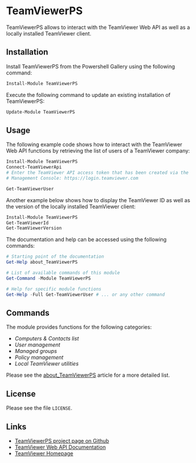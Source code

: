 # TeamViewerPS

TeamViewerPS allows to interact with the TeamViewer Web API as well as a locally
installed TeamViewer client.

## Installation

Install TeamViewerPS from the Powershell Gallery using the following command:

```powershell
Install-Module TeamViewerPS
```

Execute the following command to update an existing installation of
TeamViewerPS:

```powershell
Update-Module TeamViewerPS
```

## Usage

The following example code shows how to interact with the TeamViewer Web API
functions by retrieving the list of users of a TeamViewer company:

```powershell
Install-Module TeamViewerPS
Connect-TeamViewerApi
# Enter the TeamViewer API access token that has been created via the
# Management Console: https://login.teamviewer.com

Get-TeamViewerUser
```

Another example below shows how to display the TeamViewer ID as well as the
version of the locally installed TeamViewer client:

```powershell
Install-Module TeamViewerPS
Get-TeamViewerId
Get-TeamViewerVersion
```

The documentation and help can be accessed using the following commands:

```powershell
# Starting point of the documentation
Get-Help about_TeamViewerPS

# List of available commands of this module
Get-Command -Module TeamViewerPS

# Help for specific module functions
Get-Help -Full Get-TeamViewerUser # ... or any other command
```

## Commands

The module provides functions for the following categories:

- _Computers & Contacts list_
- _User management_
- _Managed groups_
- _Policy management_
- _Local TeamViewer utilities_

Please see the [about_TeamViewerPS](docs/about_TeamViewerPS.md) article for a
more detailed list.

## License

Please see the file `LICENSE`.

## Links

- [TeamViewerPS project page on Github](https://github.com/TeamViewer/TeamViewerPS)
- [TeamViewer Web API Documentation](https://webapi.teamviewer.com/api/v1/docs/index)
- [TeamViewer Homepage](https://www.teamviewer.com/)
